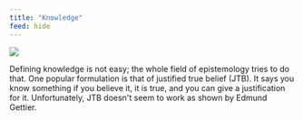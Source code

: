 ```yaml
---
title: "Knowledge"
feed: hide
---
```


![](https://www.laphamsquarterly.org/sites/default/files/images/roundtable/rp-p-1931-1131.jpg)

Defining knowledge is not easy; the whole field of epistemology tries to do that. One popular formulation is that of justified true belief (JTB). It says you know something if you believe it, it is true, and you can give a justification for it. Unfortunately, JTB doesn't seem to work as shown by Edmund Gettier. 